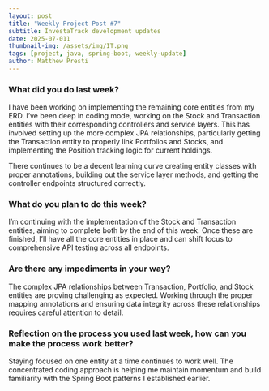 ```yaml
---
layout: post
title: "Weekly Project Post #7"
subtitle: InvestaTrack development updates
date: 2025-07-011
thumbnail-img: /assets/img/IT.png
tags: [project, java, spring-boot, weekly-update]
author: Matthew Presti
---
```

### What did you do last week?

I have been working on implementing the remaining core entities from my ERD. I’ve been deep in coding mode, working on the Stock and Transaction entities with their corresponding controllers and service layers. This has involved setting up the more complex JPA relationships, particularly getting the Transaction entity to properly link Portfolios and Stocks, and implementing the Position tracking logic for current holdings.

There continues to be a decent learning curve creating entity classes with proper annotations, building out the service layer methods, and getting the controller endpoints structured correctly.

### What do you plan to do this week?

I’m continuing with the implementation of the Stock and Transaction entities, aiming to complete both by the end of this week. Once these are finished, I’ll have all the core entities in place and can shift focus to comprehensive API testing across all endpoints.

### Are there any impediments in your way?

The complex JPA relationships between Transaction, Portfolio, and Stock entities are proving challenging as expected. Working through the proper mapping annotations and ensuring data integrity across these relationships requires careful attention to detail.

### Reflection on the process you used last week, how can you make the process work better?

Staying focused on one entity at a time continues to work well. The concentrated coding approach is helping me maintain momentum and build familiarity with the Spring Boot patterns I established earlier.
